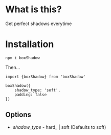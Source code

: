 # What is this?

Get perfect shadows everytime

# Installation

`npm i boxShadow`

Then...

```
import {boxShadow} from 'boxShadow'

boxShadow({
    shadow_type: 'soft',
    padding: false
})
```

## Options

* *shadow_type* - hard_ | soft (Defaults to soft)